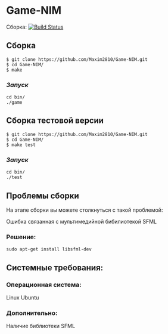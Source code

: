 # Game-NIM
Сборка: [![Build Status](https://travis-ci.org/Maxim2810/Game-NIM.svg?branch=master)](https://travis-ci.org/Maxim2810/Game-NIM)

## **Сборка**

```
$ git clone https://github.com/Maxim2810/Game-NIM.git
$ cd Game-NIM/
$ make 
```
### *Запуск*
```
cd bin/
./game
```
## **Сборка тестовой версии**

```
$ git clone https://github.com/Maxim2810/Game-NIM.git
$ cd Game-NIM/
$ make test
```
### *Запуск*

```
cd bin/
./test
```
## **Проблемы сборки**

На этапе сборки вы можете столкнуться с такой проблемой:

Ошибка связанная с мультимедийной бибилиотекой SFML
### Решение:
```
sudo apt-get install libsfml-dev
```
## Системные требования:
 
 ### Операционная система: 
 Linux Ubuntu
### Дополнительно:
Наличие библиотеки SFML
